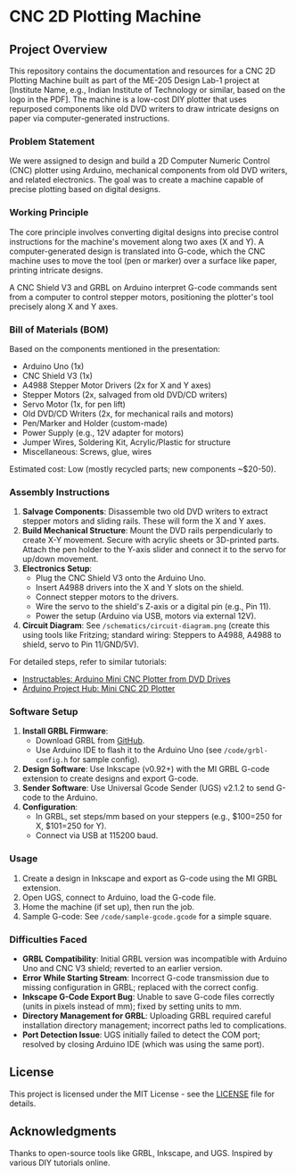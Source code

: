 # CNC 2D Plotting Machine

## Project Overview
This repository contains the documentation and resources for a CNC 2D Plotting Machine built as part of the ME-205 Design Lab-1 project at [Institute Name, e.g., Indian Institute of Technology or similar, based on the logo in the PDF]. The machine is a low-cost DIY plotter that uses repurposed components like old DVD writers to draw intricate designs on paper via computer-generated instructions.

### Problem Statement
We were assigned to design and build a 2D Computer Numeric Control (CNC) plotter using Arduino, mechanical components from old DVD writers, and related electronics. The goal was to create a machine capable of precise plotting based on digital designs.

### Working Principle
The core principle involves converting digital designs into precise control instructions for the machine's movement along two axes (X and Y). A computer-generated design is translated into G-code, which the CNC machine uses to move the tool (pen or marker) over a surface like paper, printing intricate designs.

A CNC Shield V3 and GRBL on Arduino interpret G-code commands sent from a computer to control stepper motors, positioning the plotter's tool precisely along X and Y axes.

### Bill of Materials (BOM)
Based on the components mentioned in the presentation:
- Arduino Uno (1x)
- CNC Shield V3 (1x)
- A4988 Stepper Motor Drivers (2x for X and Y axes)
- Stepper Motors (2x, salvaged from old DVD/CD writers)
- Servo Motor (1x, for pen lift)
- Old DVD/CD Writers (2x, for mechanical rails and motors)
- Pen/Marker and Holder (custom-made)
- Power Supply (e.g., 12V adapter for motors)
- Jumper Wires, Soldering Kit, Acrylic/Plastic for structure
- Miscellaneous: Screws, glue, wires

Estimated cost: Low (mostly recycled parts; new components ~$20-50).

### Assembly Instructions
1. **Salvage Components**: Disassemble two old DVD writers to extract stepper motors and sliding rails. These will form the X and Y axes.
2. **Build Mechanical Structure**: Mount the DVD rails perpendicularly to create X-Y movement. Secure with acrylic sheets or 3D-printed parts. Attach the pen holder to the Y-axis slider and connect it to the servo for up/down movement.
3. **Electronics Setup**:
   - Plug the CNC Shield V3 onto the Arduino Uno.
   - Insert A4988 drivers into the X and Y slots on the shield.
   - Connect stepper motors to the drivers.
   - Wire the servo to the shield's Z-axis or a digital pin (e.g., Pin 11).
   - Power the setup (Arduino via USB, motors via external 12V).
4. **Circuit Diagram**: See `/schematics/circuit-diagram.png` (create this using tools like Fritzing; standard wiring: Steppers to A4988, A4988 to shield, servo to Pin 11/GND/5V).

For detailed steps, refer to similar tutorials:
- [Instructables: Arduino Mini CNC Plotter from DVD Drives](https://www.instructables.com/Arduino-Mini-CNC-Plotter-Machine-from-dvd-drives/)
- [Arduino Project Hub: Mini CNC 2D Plotter](https://projecthub.arduino.cc/Mrinnovative/arduino-based-mini-cnc-2d-plotter-796c2f)

### Software Setup
1. **Install GRBL Firmware**:
   - Download GRBL from [GitHub](https://github.com/gnea/grbl).
   - Use Arduino IDE to flash it to the Arduino Uno (see `/code/grbl-config.h` for sample config).
2. **Design Software**: Use Inkscape (v0.92+) with the MI GRBL G-code extension to create designs and export G-code.
3. **Sender Software**: Use Universal Gcode Sender (UGS) v2.1.2 to send G-code to the Arduino.
4. **Configuration**:
   - In GRBL, set steps/mm based on your steppers (e.g., $100=250 for X, $101=250 for Y).
   - Connect via USB at 115200 baud.

### Usage
1. Create a design in Inkscape and export as G-code using the MI GRBL extension.
2. Open UGS, connect to Arduino, load the G-code file.
3. Home the machine (if set up), then run the job.
4. Sample G-code: See `/code/sample-gcode.gcode` for a simple square.

### Difficulties Faced
- **GRBL Compatibility**: Initial GRBL version was incompatible with Arduino Uno and CNC V3 shield; reverted to an earlier version.
- **Error While Starting Stream**: Incorrect G-code transmission due to missing configuration in GRBL; replaced with the correct config.
- **Inkscape G-Code Export Bug**: Unable to save G-code files correctly (units in pixels instead of mm); fixed by setting units to mm.
- **Directory Management for GRBL**: Uploading GRBL required careful installation directory management; incorrect paths led to complications.
- **Port Detection Issue**: UGS initially failed to detect the COM port; resolved by closing Arduino IDE (which was using the same port).

## License
This project is licensed under the MIT License - see the [LICENSE](LICENSE) file for details.

## Acknowledgments
Thanks to open-source tools like GRBL, Inkscape, and UGS. Inspired by various DIY tutorials online.
